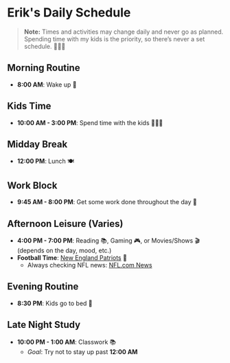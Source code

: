 # Erik's Daily Schedule

> **Note:** Times and activities may change daily and never go as planned. Spending time with my kids is the priority, so there’s never a set schedule. 👨‍👧‍👦

## Morning Routine
- **8:00 AM**: Wake up 🌅

## Kids Time
- **10:00 AM - 3:00 PM**: Spend time with the kids 👨‍👧‍👦

## Midday Break
- **12:00 PM**: Lunch 🍽️

## Work Block
- **9:45 AM - 8:00 PM**: Get some work done throughout the day 💼

## Afternoon Leisure (Varies)
- **4:00 PM - 7:00 PM**: Reading 📚, Gaming 🎮, or Movies/Shows 🎬 (depends on the day, mood, etc.)
- **Football Time**: [New England Patriots](https://www.patriots.com/) 🏈
  - Always checking NFL news: [NFL.com News](https://www.nfl.com/news/)

## Evening Routine
- **8:30 PM**: Kids go to bed 🛌

## Late Night Study
- **10:00 PM - 1:00 AM**: Classwork 📚
  - *Goal*: Try not to stay up past **12:00 AM**
